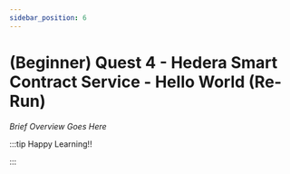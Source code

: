 ```yaml
---
sidebar_position: 6
---
```


# (Beginner) Quest 4 - Hedera Smart Contract Service - Hello World (Re-Run)

_Brief Overview Goes Here_

:::tip Happy Learning!!

<QuestButton text="Go To Quest" link="" />

:::
